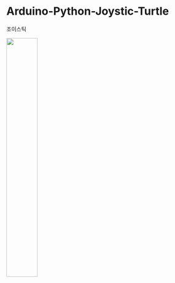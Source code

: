# Arduino-Python-Joystic-Turtle
조이스틱

<img width="40%" src="https://user-images.githubusercontent.com/66982860/184306297-d6ad2d32-02be-4e22-ac48-fc4770e76899.png"/>
